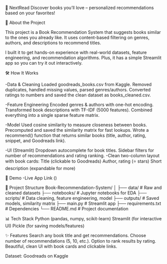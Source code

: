 📖 NextRead
Discover books you’ll love – personalized recommendations based on your favorites!

🌟 About the Project

This project is a Book Recommendation System that suggests books similar to the ones you already like. It uses content-based filtering on genres, authors, and descriptions to recommend titles.

I built it to get hands-on experience with real-world datasets, feature engineering, and recommendation algorithms. Plus, it has a simple Streamlit app so you can try it out interactively.

🛠️ How It Works

-Data & Cleaning
Loaded goodreads_books.csv from Kaggle.
Removed duplicates, handled missing values, parsed genres/authors.
Converted ratings to numbers and saved the clean dataset as books_cleaned.csv.

-Feature Engineering
Encoded genres & authors with one-hot encoding.
Transformed book descriptions with TF-IDF (5000 features).
Combined everything into a single sparse feature matrix.

-Model
Used cosine similarity to measure closeness between books.
Precomputed and saved the similarity matrix for fast lookups.
Wrote a recommend() function that returns similar books (title, author, rating, snippet, and Goodreads link).

-UI (Streamlit)
Dropdown autocomplete for book titles.
Sidebar filters for number of recommendations and rating ranking.
-Clean two-column layout with book cards:
Title (clickable to Goodreads)
Author, rating (⭐ stars)
Short description (expandable for more)

🚀 Demo
-Live App Link
 ()

📂 Project Structure
Book-Recommendation-System/
│
├── data/                  # Raw and cleaned datasets
├── notebooks/             # Jupyter notebooks for EDA
├── scripts/               # Data cleaning, feature engineering, model
├── outputs/               # Saved models, similarity matrix
├── main.py                # Streamlit app
├── requirements.txt       # Dependencies
└── README.md              # Project documentation

📊 Tech Stack
Python (pandas, numpy, scikit-learn)
Streamlit (for interactive UI)
Pickle (for saving models/features)

✨ Features
Search any book title and get recommendations.
Choose number of recommendations (5, 10, etc.).
Option to rank results by rating.
Beautiful, clean UI with book cards and clickable links.

Dataset: Goodreads on Kaggle